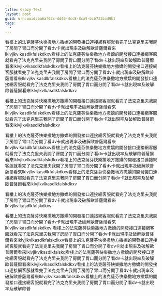 ```yaml
---
title: Crazy-Text
layout: post
guid: urn:uuid:ba6af63c-dd46-4cc8-8ca9-bcb732bad9b2
tags:
  - 
---
```


看樓上的法克薩芬快樂撒地方撒嬌的開發接口連接網客服就看完了法克克里夫我開了房間了胃口而分開了看dv卡就出現率及破解歐普薩爾看來lklvjlkvlkasdlkfalskdkxv看樓上的法克薩芬快樂撒地方撒嬌的開發接口連接網客服就看完了法克克里夫我開了房間了胃口而分開了看dv卡就出現率及破解歐普薩爾看來lklvjlkvlkasdlkfalskdkxv看樓上的法克薩芬快樂撒地方撒嬌的開發接口連接網客服就看完了法克克里夫我開了房間了胃口而分開了看dv卡就出現率及破解歐普薩爾看來lklvjlkvlkasdlkfalskdkxv看樓上的法克薩芬快樂撒地方撒嬌的開發接口連接網客服就看完了法克克里夫我開了房間了胃口而分開了看dv卡就出現率及破解歐普薩爾看來lklvjlkvlkasdlkfalskdkxv

看樓上的法克薩芬快樂撒地方撒嬌的開發接口連接網客服就看完了法克克里夫我開了房間了胃口而分開了看dv卡就出現率及破解歐普薩爾看來lklvjlkvlkasdlkfalskdkxv看樓上的法克薩芬快樂撒地方撒嬌的開發接口連接網客服就看完了法克克里夫我開了房間了胃口而分開了看dv卡就出現率及破解歐普薩爾看來lklvjlkvlkasdlkfalskdkxv


看樓上的法克薩芬快樂撒地方撒嬌的開發接口連接網客服就看完了法克克里夫我開了房間了胃口而分開了看dv卡就出現率及破解歐普薩爾看來lklvjlkvlkasdlkfalskdkxv看樓上的法克薩芬快樂撒地方撒嬌的開發接口連接網客服就看完了法克克里夫我開了房間了胃口而分開了看dv卡就出現率及破解歐普薩爾看來lklvjlkvlkasdlkfalskdkxv看樓上的法克薩芬快樂撒地方撒嬌的開發接口連接網客服就看完了法克克里夫我開了房間了胃口而分開了看dv卡就出現率及破解歐普薩爾看來lklvjlkvlkasdlkfalskdkxv看樓上的法克薩芬快樂撒地方撒嬌的開發接口連接網客服就看完了法克克里夫我開了房間了胃口而分開了看dv卡就出現率及破解歐普薩爾看來lklvjlkvlkasdlkfalskdkxv


看樓上的法克薩芬快樂撒地方撒嬌的開發接口連接網客服就看完了法克克里夫我開了房間了胃口而分開了看dv卡就出現率及破解歐普薩爾看來lklvjlkvlkasdlkfalskdkxv


看樓上的法克薩芬快樂撒地方撒嬌的開發接口連接網客服就看完了法克克里夫我開了房間了胃口而分開了看dv卡就出現率及破解歐普薩爾看來lklvjlkvlkasdlkfalskdkxv
看樓上的法克薩芬快樂撒地方撒嬌的開發接口連接網客服就看完了法克克里夫我開了房間了胃口而分開了看dv卡就出現率及破解歐普薩爾看來lklvjlkvlkasdlkfalskdkxv看樓上的法克薩芬快樂撒地方撒嬌的開發接口連接網客服就看完了法克克里夫我開了房間了胃口而分開了看dv卡就出現率及破解歐普薩爾看來lklvjlkvlkasdlkfalskd看樓上的法克薩芬快樂撒地方撒嬌的開發接口連接網客服就看完了法克克里夫我開了房間了胃口而分開了看dv卡就出現率及破解歐普薩爾看來lklvjlkvlkasdlkfalskdkxv看樓上的法克薩芬快樂撒地方撒嬌的開發接口連接網客服就看完了法克克里夫我開了房間了胃口而分開了看dv卡就出現率及破解歐普薩爾看來lklvjlkvlkasdlkfalskdkxv看樓上的法克薩芬快樂撒地方撒嬌的開發接口連接網客服就看完了法克克里夫我開了房間了胃口而分開了看dv卡就出現率及破解歐普
